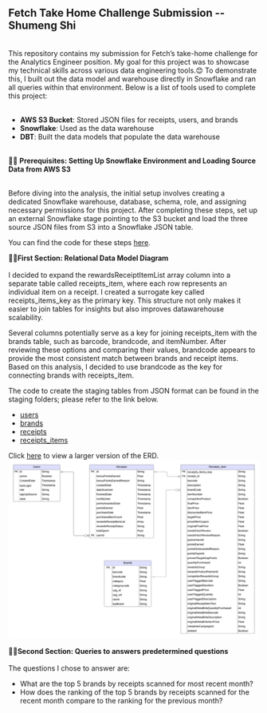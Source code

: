 ## Fetch Take Home Challenge Submission -- Shumeng Shi
<br>
This repository contains my submission for Fetch’s take-home challenge for the Analytics Engineer position. My goal for this project was to showcase my technical skills across various data engineering tools.😊 To demonstrate this, I built out the data model and warehouse directly in Snowflake and ran all queries within that environment. Below is a list of tools used to complete this project:<br><br>

- **AWS S3 Bucket**: Stored JSON files for receipts, users, and brands
- **Snowflake**: Used as the data warehouse
- **DBT**: Built the data models that populate the data warehouse<br><br>

📍📍 **Prerequisites: Setting Up Snowflake Environment and Loading Source Data from AWS S3**<br><br>

Before diving into the analysis, the initial setup involves creating a dedicated Snowflake warehouse, database, schema, role, and assigning necessary permissions for this project. After completing these steps, set up an external Snowflake stage pointing to the S3 bucket and load the three source JSON files from S3 into a Snowflake JSON table.

You can find the code for these steps [here](set_up_snowflake.sql).

📍📍**First Section: Relational Data Model Diagram**<br><br>
I decided to expand the rewardsReceiptItemList array column into a separate table called receipts_item, where each row represents an individual item on a receipt. I created a surrogate key called receipts_items_key as the primary key. This structure not only makes it easier to join tables for insights but also improves datawarehouse scalability.

Several columns potentially serve as a key for joining receipts_item with the brands table, such as barcode, brandcode, and itemNumber. After reviewing these options and comparing their values, brandcode appears to provide the most consistent match between brands and receipt items. Based on this analysis, I decided to use brandcode as the key for connecting brands with receipts_item.

The code to create the staging tables from JSON format can be found in the staging folders; please refer to the link below.
- [users](models/staging/stg_users.sql)
- [brands](models/staging/stg_brands.sql)
- [receipts](models/staging/stg_receipts.sql)
- [receipts_items](models/staging/stg_receipts_items.sql)

Click [here](Fetch%20Data%20Model%20ERD.png) to view a larger version of the ERD.
![Fetch ERD](Fetch%20Data%20Model%20ERD.png)

📍📍**Second Section: Queries to answers predetermined questions**<br><br>
The questions I chose to answer are:
- What are the top 5 brands by receipts scanned for most recent month?
- How does the ranking of the top 5 brands by receipts scanned for the recent month compare to the ranking for the previous month?